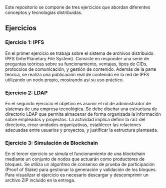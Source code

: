 Este repositorio se compone de tres ejercicios que abordan diferentes conceptos y tecnologías distribuidas.

## Ejercicios

### Ejercicio 1: IPFS
En el primer ejercicio se trabaja sobre el sistema de archivos distribuido IPFS (InterPlanetary File System). Consiste en responder una serie de preguntas teóricas sobre su funcionamiento, ventajas, tipos de CIDs, protocolos de comunicación, y gestión de contenido. Además de la parte teórica, se realiza una publicación real de contenido en la red de IPFS utilizando un nodo propio, mostrando así su uso práctico.

### Ejercicio 2: LDAP
En el segundo ejercicio el objetivo es asumir el rol de administrador de sistemas de una empresa tecnológica. Se debe diseñar una estructura de directorio LDAP que permita almacenar de forma organizada la información sobre empleados y proyectos. La actividad implica definir la raíz del directorio, crear unidades organizativas, establecer las relaciones adecuadas entre usuarios y proyectos, y justificar la estructura planteada.

### Ejercicio 3: Simulación de Blockchain
En el tercer ejercicio se simula el funcionamiento de una blockchain mediante un conjunto de nodos que actuarán como productores de bloques. Se utiliza un algoritmo de consenso de prueba de participación (Proof of Stake) para gestionar la generación y validación de los bloques. Para visualizar el ejercicio es necesario descargar y descomprimir un archivo ZIP incluido en la entrega.
